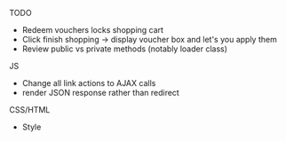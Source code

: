 TODO

- Redeem vouchers locks shopping cart
- Click finish shopping -> display voucher box and let's you apply them
- Review public vs private methods (notably loader class)

JS

- Change all link actions to AJAX calls
- render JSON response rather than redirect

CSS/HTML

- Style



